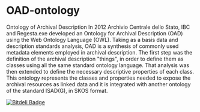 OAD-ontology
============

Ontology of Archival Description
In 2012 Archivio Centrale dello Stato, IBC and Regesta.exe developed an Ontology for Archival Description (OAD) using the Web Ontology Language (OWL). 
Taking as a basis data and description standards analysis, OAD is a synthesis of commonly used metadata elements employed in archival description. 
The first step was the definition of the archival description "things", in order to define them as classes using all the same standard ontology language. 
That analysis was then extended to define the necessary descriptive properties of each class. This ontology represents the classes and properties needed to expose the archival resources as linked data and it is integrated with another ontology of the standard ISAD(G), in SKOS format.

[![Bitdeli Badge](https://d2weczhvl823v0.cloudfront.net/regestaexe/oad-ontology/trend.png)](https://bitdeli.com/free "Bitdeli Badge")

